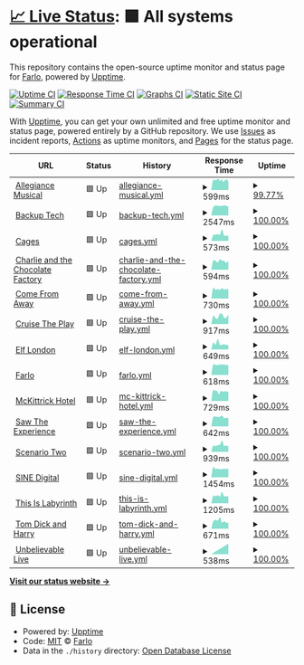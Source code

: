 # [📈 Live Status](https://uptime.farlo.co.uk): <!--live status--> **🟩 All systems operational**

This repository contains the open-source uptime monitor and status page for [Farlo](https://farlo.co.uk), powered by [Upptime](https://github.com/upptime/upptime).

[![Uptime CI](https://github.com/FarloGroup/FarloSitesUptime/workflows/Uptime%20CI/badge.svg)](https://github.com/FarloGroup/FarloSitesUptime/actions?query=workflow%3A%22Uptime+CI%22)
[![Response Time CI](https://github.com/FarloGroup/FarloSitesUptime/workflows/Response%20Time%20CI/badge.svg)](https://github.com/FarloGroup/FarloSitesUptime/actions?query=workflow%3A%22Response+Time+CI%22)
[![Graphs CI](https://github.com/FarloGroup/FarloSitesUptime/workflows/Graphs%20CI/badge.svg)](https://github.com/FarloGroup/FarloSitesUptime/actions?query=workflow%3A%22Graphs+CI%22)
[![Static Site CI](https://github.com/FarloGroup/FarloSitesUptime/workflows/Static%20Site%20CI/badge.svg)](https://github.com/FarloGroup/FarloSitesUptime/actions?query=workflow%3A%22Static+Site+CI%22)
[![Summary CI](https://github.com/FarloGroup/FarloSitesUptime/workflows/Summary%20CI/badge.svg)](https://github.com/FarloGroup/FarloSitesUptime/actions?query=workflow%3A%22Summary+CI%22)

With [Upptime](https://upptime.js.org), you can get your own unlimited and free uptime monitor and status page, powered entirely by a GitHub repository. We use [Issues](https://github.com/FarloGroup/FarloSitesUptime/issues) as incident reports, [Actions](https://github.com/FarloGroup/FarloSitesUptime/actions) as uptime monitors, and [Pages](https://uptime.farlo.co.uk) for the status page.

<!--start: status pages-->
<!-- This summary is generated by Upptime (https://github.com/upptime/upptime) -->
<!-- Do not edit this manually, your changes will be overwritten -->
<!-- prettier-ignore -->
| URL | Status | History | Response Time | Uptime |
| --- | ------ | ------- | ------------- | ------ |
| <img alt="" src="https://allegiancemusical.com/app/uploads/2022/07/allegiance-flower.png" height="13"> [Allegiance Musical](https://allegiancemusical.com/) | 🟩 Up | [allegiance-musical.yml](https://github.com/FarloGroup/FarloSitesUptime/commits/HEAD/history/allegiance-musical.yml) | <details><summary><img alt="Response time graph" src="./graphs/allegiance-musical/response-time-week.png" height="20"> 599ms</summary><br><a href="https://uptime.farlo.co.uk/history/allegiance-musical"><img alt="Response time 964" src="https://img.shields.io/endpoint?url=https%3A%2F%2Fraw.githubusercontent.com%2FFarloGroup%2FFarloSitesUptime%2FHEAD%2Fapi%2Fallegiance-musical%2Fresponse-time.json"></a><br><a href="https://uptime.farlo.co.uk/history/allegiance-musical"><img alt="24-hour response time 580" src="https://img.shields.io/endpoint?url=https%3A%2F%2Fraw.githubusercontent.com%2FFarloGroup%2FFarloSitesUptime%2FHEAD%2Fapi%2Fallegiance-musical%2Fresponse-time-day.json"></a><br><a href="https://uptime.farlo.co.uk/history/allegiance-musical"><img alt="7-day response time 599" src="https://img.shields.io/endpoint?url=https%3A%2F%2Fraw.githubusercontent.com%2FFarloGroup%2FFarloSitesUptime%2FHEAD%2Fapi%2Fallegiance-musical%2Fresponse-time-week.json"></a><br><a href="https://uptime.farlo.co.uk/history/allegiance-musical"><img alt="30-day response time 551" src="https://img.shields.io/endpoint?url=https%3A%2F%2Fraw.githubusercontent.com%2FFarloGroup%2FFarloSitesUptime%2FHEAD%2Fapi%2Fallegiance-musical%2Fresponse-time-month.json"></a><br><a href="https://uptime.farlo.co.uk/history/allegiance-musical"><img alt="1-year response time 964" src="https://img.shields.io/endpoint?url=https%3A%2F%2Fraw.githubusercontent.com%2FFarloGroup%2FFarloSitesUptime%2FHEAD%2Fapi%2Fallegiance-musical%2Fresponse-time-year.json"></a></details> | <details><summary><a href="https://uptime.farlo.co.uk/history/allegiance-musical">99.77%</a></summary><a href="https://uptime.farlo.co.uk/history/allegiance-musical"><img alt="All-time uptime 99.99%" src="https://img.shields.io/endpoint?url=https%3A%2F%2Fraw.githubusercontent.com%2FFarloGroup%2FFarloSitesUptime%2FHEAD%2Fapi%2Fallegiance-musical%2Fuptime.json"></a><br><a href="https://uptime.farlo.co.uk/history/allegiance-musical"><img alt="24-hour uptime 100.00%" src="https://img.shields.io/endpoint?url=https%3A%2F%2Fraw.githubusercontent.com%2FFarloGroup%2FFarloSitesUptime%2FHEAD%2Fapi%2Fallegiance-musical%2Fuptime-day.json"></a><br><a href="https://uptime.farlo.co.uk/history/allegiance-musical"><img alt="7-day uptime 99.77%" src="https://img.shields.io/endpoint?url=https%3A%2F%2Fraw.githubusercontent.com%2FFarloGroup%2FFarloSitesUptime%2FHEAD%2Fapi%2Fallegiance-musical%2Fuptime-week.json"></a><br><a href="https://uptime.farlo.co.uk/history/allegiance-musical"><img alt="30-day uptime 99.95%" src="https://img.shields.io/endpoint?url=https%3A%2F%2Fraw.githubusercontent.com%2FFarloGroup%2FFarloSitesUptime%2FHEAD%2Fapi%2Fallegiance-musical%2Fuptime-month.json"></a><br><a href="https://uptime.farlo.co.uk/history/allegiance-musical"><img alt="1-year uptime 99.99%" src="https://img.shields.io/endpoint?url=https%3A%2F%2Fraw.githubusercontent.com%2FFarloGroup%2FFarloSitesUptime%2FHEAD%2Fapi%2Fallegiance-musical%2Fuptime-year.json"></a></details>
| <img alt="" src="https://www.backuptech.uk/app/uploads/2022/04/site-icon.png" height="13"> [Backup Tech](https://backuptech.uk/) | 🟩 Up | [backup-tech.yml](https://github.com/FarloGroup/FarloSitesUptime/commits/HEAD/history/backup-tech.yml) | <details><summary><img alt="Response time graph" src="./graphs/backup-tech/response-time-week.png" height="20"> 2547ms</summary><br><a href="https://uptime.farlo.co.uk/history/backup-tech"><img alt="Response time 2511" src="https://img.shields.io/endpoint?url=https%3A%2F%2Fraw.githubusercontent.com%2FFarloGroup%2FFarloSitesUptime%2FHEAD%2Fapi%2Fbackup-tech%2Fresponse-time.json"></a><br><a href="https://uptime.farlo.co.uk/history/backup-tech"><img alt="24-hour response time 2547" src="https://img.shields.io/endpoint?url=https%3A%2F%2Fraw.githubusercontent.com%2FFarloGroup%2FFarloSitesUptime%2FHEAD%2Fapi%2Fbackup-tech%2Fresponse-time-day.json"></a><br><a href="https://uptime.farlo.co.uk/history/backup-tech"><img alt="7-day response time 2547" src="https://img.shields.io/endpoint?url=https%3A%2F%2Fraw.githubusercontent.com%2FFarloGroup%2FFarloSitesUptime%2FHEAD%2Fapi%2Fbackup-tech%2Fresponse-time-week.json"></a><br><a href="https://uptime.farlo.co.uk/history/backup-tech"><img alt="30-day response time 2481" src="https://img.shields.io/endpoint?url=https%3A%2F%2Fraw.githubusercontent.com%2FFarloGroup%2FFarloSitesUptime%2FHEAD%2Fapi%2Fbackup-tech%2Fresponse-time-month.json"></a><br><a href="https://uptime.farlo.co.uk/history/backup-tech"><img alt="1-year response time 2511" src="https://img.shields.io/endpoint?url=https%3A%2F%2Fraw.githubusercontent.com%2FFarloGroup%2FFarloSitesUptime%2FHEAD%2Fapi%2Fbackup-tech%2Fresponse-time-year.json"></a></details> | <details><summary><a href="https://uptime.farlo.co.uk/history/backup-tech">100.00%</a></summary><a href="https://uptime.farlo.co.uk/history/backup-tech"><img alt="All-time uptime 100.00%" src="https://img.shields.io/endpoint?url=https%3A%2F%2Fraw.githubusercontent.com%2FFarloGroup%2FFarloSitesUptime%2FHEAD%2Fapi%2Fbackup-tech%2Fuptime.json"></a><br><a href="https://uptime.farlo.co.uk/history/backup-tech"><img alt="24-hour uptime 100.00%" src="https://img.shields.io/endpoint?url=https%3A%2F%2Fraw.githubusercontent.com%2FFarloGroup%2FFarloSitesUptime%2FHEAD%2Fapi%2Fbackup-tech%2Fuptime-day.json"></a><br><a href="https://uptime.farlo.co.uk/history/backup-tech"><img alt="7-day uptime 100.00%" src="https://img.shields.io/endpoint?url=https%3A%2F%2Fraw.githubusercontent.com%2FFarloGroup%2FFarloSitesUptime%2FHEAD%2Fapi%2Fbackup-tech%2Fuptime-week.json"></a><br><a href="https://uptime.farlo.co.uk/history/backup-tech"><img alt="30-day uptime 100.00%" src="https://img.shields.io/endpoint?url=https%3A%2F%2Fraw.githubusercontent.com%2FFarloGroup%2FFarloSitesUptime%2FHEAD%2Fapi%2Fbackup-tech%2Fuptime-month.json"></a><br><a href="https://uptime.farlo.co.uk/history/backup-tech"><img alt="1-year uptime 100.00%" src="https://img.shields.io/endpoint?url=https%3A%2F%2Fraw.githubusercontent.com%2FFarloGroup%2FFarloSitesUptime%2FHEAD%2Fapi%2Fbackup-tech%2Fuptime-year.json"></a></details>
| <img alt="" src="https://cageslondon.com/app/uploads/2022/07/site-icon-512px.png" height="13"> [Cages](https://cageslondon.com/) | 🟩 Up | [cages.yml](https://github.com/FarloGroup/FarloSitesUptime/commits/HEAD/history/cages.yml) | <details><summary><img alt="Response time graph" src="./graphs/cages/response-time-week.png" height="20"> 573ms</summary><br><a href="https://uptime.farlo.co.uk/history/cages"><img alt="Response time 532" src="https://img.shields.io/endpoint?url=https%3A%2F%2Fraw.githubusercontent.com%2FFarloGroup%2FFarloSitesUptime%2FHEAD%2Fapi%2Fcages%2Fresponse-time.json"></a><br><a href="https://uptime.farlo.co.uk/history/cages"><img alt="24-hour response time 516" src="https://img.shields.io/endpoint?url=https%3A%2F%2Fraw.githubusercontent.com%2FFarloGroup%2FFarloSitesUptime%2FHEAD%2Fapi%2Fcages%2Fresponse-time-day.json"></a><br><a href="https://uptime.farlo.co.uk/history/cages"><img alt="7-day response time 573" src="https://img.shields.io/endpoint?url=https%3A%2F%2Fraw.githubusercontent.com%2FFarloGroup%2FFarloSitesUptime%2FHEAD%2Fapi%2Fcages%2Fresponse-time-week.json"></a><br><a href="https://uptime.farlo.co.uk/history/cages"><img alt="30-day response time 539" src="https://img.shields.io/endpoint?url=https%3A%2F%2Fraw.githubusercontent.com%2FFarloGroup%2FFarloSitesUptime%2FHEAD%2Fapi%2Fcages%2Fresponse-time-month.json"></a><br><a href="https://uptime.farlo.co.uk/history/cages"><img alt="1-year response time 532" src="https://img.shields.io/endpoint?url=https%3A%2F%2Fraw.githubusercontent.com%2FFarloGroup%2FFarloSitesUptime%2FHEAD%2Fapi%2Fcages%2Fresponse-time-year.json"></a></details> | <details><summary><a href="https://uptime.farlo.co.uk/history/cages">100.00%</a></summary><a href="https://uptime.farlo.co.uk/history/cages"><img alt="All-time uptime 100.00%" src="https://img.shields.io/endpoint?url=https%3A%2F%2Fraw.githubusercontent.com%2FFarloGroup%2FFarloSitesUptime%2FHEAD%2Fapi%2Fcages%2Fuptime.json"></a><br><a href="https://uptime.farlo.co.uk/history/cages"><img alt="24-hour uptime 100.00%" src="https://img.shields.io/endpoint?url=https%3A%2F%2Fraw.githubusercontent.com%2FFarloGroup%2FFarloSitesUptime%2FHEAD%2Fapi%2Fcages%2Fuptime-day.json"></a><br><a href="https://uptime.farlo.co.uk/history/cages"><img alt="7-day uptime 100.00%" src="https://img.shields.io/endpoint?url=https%3A%2F%2Fraw.githubusercontent.com%2FFarloGroup%2FFarloSitesUptime%2FHEAD%2Fapi%2Fcages%2Fuptime-week.json"></a><br><a href="https://uptime.farlo.co.uk/history/cages"><img alt="30-day uptime 100.00%" src="https://img.shields.io/endpoint?url=https%3A%2F%2Fraw.githubusercontent.com%2FFarloGroup%2FFarloSitesUptime%2FHEAD%2Fapi%2Fcages%2Fuptime-month.json"></a><br><a href="https://uptime.farlo.co.uk/history/cages"><img alt="1-year uptime 100.00%" src="https://img.shields.io/endpoint?url=https%3A%2F%2Fraw.githubusercontent.com%2FFarloGroup%2FFarloSitesUptime%2FHEAD%2Fapi%2Fcages%2Fuptime-year.json"></a></details>
| <img alt="" src="https://charlieandthechocolatefactory.co.uk/app/uploads/2022/04/Logo-256.png" height="13"> [Charlie and the Chocolate Factory](https://charlieandthechocolatefactory.co.uk/) | 🟩 Up | [charlie-and-the-chocolate-factory.yml](https://github.com/FarloGroup/FarloSitesUptime/commits/HEAD/history/charlie-and-the-chocolate-factory.yml) | <details><summary><img alt="Response time graph" src="./graphs/charlie-and-the-chocolate-factory/response-time-week.png" height="20"> 594ms</summary><br><a href="https://uptime.farlo.co.uk/history/charlie-and-the-chocolate-factory"><img alt="Response time 661" src="https://img.shields.io/endpoint?url=https%3A%2F%2Fraw.githubusercontent.com%2FFarloGroup%2FFarloSitesUptime%2FHEAD%2Fapi%2Fcharlie-and-the-chocolate-factory%2Fresponse-time.json"></a><br><a href="https://uptime.farlo.co.uk/history/charlie-and-the-chocolate-factory"><img alt="24-hour response time 582" src="https://img.shields.io/endpoint?url=https%3A%2F%2Fraw.githubusercontent.com%2FFarloGroup%2FFarloSitesUptime%2FHEAD%2Fapi%2Fcharlie-and-the-chocolate-factory%2Fresponse-time-day.json"></a><br><a href="https://uptime.farlo.co.uk/history/charlie-and-the-chocolate-factory"><img alt="7-day response time 594" src="https://img.shields.io/endpoint?url=https%3A%2F%2Fraw.githubusercontent.com%2FFarloGroup%2FFarloSitesUptime%2FHEAD%2Fapi%2Fcharlie-and-the-chocolate-factory%2Fresponse-time-week.json"></a><br><a href="https://uptime.farlo.co.uk/history/charlie-and-the-chocolate-factory"><img alt="30-day response time 580" src="https://img.shields.io/endpoint?url=https%3A%2F%2Fraw.githubusercontent.com%2FFarloGroup%2FFarloSitesUptime%2FHEAD%2Fapi%2Fcharlie-and-the-chocolate-factory%2Fresponse-time-month.json"></a><br><a href="https://uptime.farlo.co.uk/history/charlie-and-the-chocolate-factory"><img alt="1-year response time 661" src="https://img.shields.io/endpoint?url=https%3A%2F%2Fraw.githubusercontent.com%2FFarloGroup%2FFarloSitesUptime%2FHEAD%2Fapi%2Fcharlie-and-the-chocolate-factory%2Fresponse-time-year.json"></a></details> | <details><summary><a href="https://uptime.farlo.co.uk/history/charlie-and-the-chocolate-factory">100.00%</a></summary><a href="https://uptime.farlo.co.uk/history/charlie-and-the-chocolate-factory"><img alt="All-time uptime 100.00%" src="https://img.shields.io/endpoint?url=https%3A%2F%2Fraw.githubusercontent.com%2FFarloGroup%2FFarloSitesUptime%2FHEAD%2Fapi%2Fcharlie-and-the-chocolate-factory%2Fuptime.json"></a><br><a href="https://uptime.farlo.co.uk/history/charlie-and-the-chocolate-factory"><img alt="24-hour uptime 100.00%" src="https://img.shields.io/endpoint?url=https%3A%2F%2Fraw.githubusercontent.com%2FFarloGroup%2FFarloSitesUptime%2FHEAD%2Fapi%2Fcharlie-and-the-chocolate-factory%2Fuptime-day.json"></a><br><a href="https://uptime.farlo.co.uk/history/charlie-and-the-chocolate-factory"><img alt="7-day uptime 100.00%" src="https://img.shields.io/endpoint?url=https%3A%2F%2Fraw.githubusercontent.com%2FFarloGroup%2FFarloSitesUptime%2FHEAD%2Fapi%2Fcharlie-and-the-chocolate-factory%2Fuptime-week.json"></a><br><a href="https://uptime.farlo.co.uk/history/charlie-and-the-chocolate-factory"><img alt="30-day uptime 100.00%" src="https://img.shields.io/endpoint?url=https%3A%2F%2Fraw.githubusercontent.com%2FFarloGroup%2FFarloSitesUptime%2FHEAD%2Fapi%2Fcharlie-and-the-chocolate-factory%2Fuptime-month.json"></a><br><a href="https://uptime.farlo.co.uk/history/charlie-and-the-chocolate-factory"><img alt="1-year uptime 100.00%" src="https://img.shields.io/endpoint?url=https%3A%2F%2Fraw.githubusercontent.com%2FFarloGroup%2FFarloSitesUptime%2FHEAD%2Fapi%2Fcharlie-and-the-chocolate-factory%2Fuptime-year.json"></a></details>
| <img alt="" src="https://comefromawaylondon.co.uk/app/uploads/2022/03/site-icon.png" height="13"> [Come From Away](https://comefromawaylondon.co.uk/) | 🟩 Up | [come-from-away.yml](https://github.com/FarloGroup/FarloSitesUptime/commits/HEAD/history/come-from-away.yml) | <details><summary><img alt="Response time graph" src="./graphs/come-from-away/response-time-week.png" height="20"> 730ms</summary><br><a href="https://uptime.farlo.co.uk/history/come-from-away"><img alt="Response time 835" src="https://img.shields.io/endpoint?url=https%3A%2F%2Fraw.githubusercontent.com%2FFarloGroup%2FFarloSitesUptime%2FHEAD%2Fapi%2Fcome-from-away%2Fresponse-time.json"></a><br><a href="https://uptime.farlo.co.uk/history/come-from-away"><img alt="24-hour response time 730" src="https://img.shields.io/endpoint?url=https%3A%2F%2Fraw.githubusercontent.com%2FFarloGroup%2FFarloSitesUptime%2FHEAD%2Fapi%2Fcome-from-away%2Fresponse-time-day.json"></a><br><a href="https://uptime.farlo.co.uk/history/come-from-away"><img alt="7-day response time 730" src="https://img.shields.io/endpoint?url=https%3A%2F%2Fraw.githubusercontent.com%2FFarloGroup%2FFarloSitesUptime%2FHEAD%2Fapi%2Fcome-from-away%2Fresponse-time-week.json"></a><br><a href="https://uptime.farlo.co.uk/history/come-from-away"><img alt="30-day response time 720" src="https://img.shields.io/endpoint?url=https%3A%2F%2Fraw.githubusercontent.com%2FFarloGroup%2FFarloSitesUptime%2FHEAD%2Fapi%2Fcome-from-away%2Fresponse-time-month.json"></a><br><a href="https://uptime.farlo.co.uk/history/come-from-away"><img alt="1-year response time 835" src="https://img.shields.io/endpoint?url=https%3A%2F%2Fraw.githubusercontent.com%2FFarloGroup%2FFarloSitesUptime%2FHEAD%2Fapi%2Fcome-from-away%2Fresponse-time-year.json"></a></details> | <details><summary><a href="https://uptime.farlo.co.uk/history/come-from-away">100.00%</a></summary><a href="https://uptime.farlo.co.uk/history/come-from-away"><img alt="All-time uptime 100.00%" src="https://img.shields.io/endpoint?url=https%3A%2F%2Fraw.githubusercontent.com%2FFarloGroup%2FFarloSitesUptime%2FHEAD%2Fapi%2Fcome-from-away%2Fuptime.json"></a><br><a href="https://uptime.farlo.co.uk/history/come-from-away"><img alt="24-hour uptime 100.00%" src="https://img.shields.io/endpoint?url=https%3A%2F%2Fraw.githubusercontent.com%2FFarloGroup%2FFarloSitesUptime%2FHEAD%2Fapi%2Fcome-from-away%2Fuptime-day.json"></a><br><a href="https://uptime.farlo.co.uk/history/come-from-away"><img alt="7-day uptime 100.00%" src="https://img.shields.io/endpoint?url=https%3A%2F%2Fraw.githubusercontent.com%2FFarloGroup%2FFarloSitesUptime%2FHEAD%2Fapi%2Fcome-from-away%2Fuptime-week.json"></a><br><a href="https://uptime.farlo.co.uk/history/come-from-away"><img alt="30-day uptime 100.00%" src="https://img.shields.io/endpoint?url=https%3A%2F%2Fraw.githubusercontent.com%2FFarloGroup%2FFarloSitesUptime%2FHEAD%2Fapi%2Fcome-from-away%2Fuptime-month.json"></a><br><a href="https://uptime.farlo.co.uk/history/come-from-away"><img alt="1-year uptime 100.00%" src="https://img.shields.io/endpoint?url=https%3A%2F%2Fraw.githubusercontent.com%2FFarloGroup%2FFarloSitesUptime%2FHEAD%2Fapi%2Fcome-from-away%2Fuptime-year.json"></a></details>
| <img alt="" src="https://cruisetheplay.co.uk/app/uploads/2022/05/favicon.jpg" height="13"> [Cruise The Play](https://cruisetheplay.co.uk/) | 🟩 Up | [cruise-the-play.yml](https://github.com/FarloGroup/FarloSitesUptime/commits/HEAD/history/cruise-the-play.yml) | <details><summary><img alt="Response time graph" src="./graphs/cruise-the-play/response-time-week.png" height="20"> 917ms</summary><br><a href="https://uptime.farlo.co.uk/history/cruise-the-play"><img alt="Response time 874" src="https://img.shields.io/endpoint?url=https%3A%2F%2Fraw.githubusercontent.com%2FFarloGroup%2FFarloSitesUptime%2FHEAD%2Fapi%2Fcruise-the-play%2Fresponse-time.json"></a><br><a href="https://uptime.farlo.co.uk/history/cruise-the-play"><img alt="24-hour response time 980" src="https://img.shields.io/endpoint?url=https%3A%2F%2Fraw.githubusercontent.com%2FFarloGroup%2FFarloSitesUptime%2FHEAD%2Fapi%2Fcruise-the-play%2Fresponse-time-day.json"></a><br><a href="https://uptime.farlo.co.uk/history/cruise-the-play"><img alt="7-day response time 917" src="https://img.shields.io/endpoint?url=https%3A%2F%2Fraw.githubusercontent.com%2FFarloGroup%2FFarloSitesUptime%2FHEAD%2Fapi%2Fcruise-the-play%2Fresponse-time-week.json"></a><br><a href="https://uptime.farlo.co.uk/history/cruise-the-play"><img alt="30-day response time 881" src="https://img.shields.io/endpoint?url=https%3A%2F%2Fraw.githubusercontent.com%2FFarloGroup%2FFarloSitesUptime%2FHEAD%2Fapi%2Fcruise-the-play%2Fresponse-time-month.json"></a><br><a href="https://uptime.farlo.co.uk/history/cruise-the-play"><img alt="1-year response time 874" src="https://img.shields.io/endpoint?url=https%3A%2F%2Fraw.githubusercontent.com%2FFarloGroup%2FFarloSitesUptime%2FHEAD%2Fapi%2Fcruise-the-play%2Fresponse-time-year.json"></a></details> | <details><summary><a href="https://uptime.farlo.co.uk/history/cruise-the-play">100.00%</a></summary><a href="https://uptime.farlo.co.uk/history/cruise-the-play"><img alt="All-time uptime 100.00%" src="https://img.shields.io/endpoint?url=https%3A%2F%2Fraw.githubusercontent.com%2FFarloGroup%2FFarloSitesUptime%2FHEAD%2Fapi%2Fcruise-the-play%2Fuptime.json"></a><br><a href="https://uptime.farlo.co.uk/history/cruise-the-play"><img alt="24-hour uptime 100.00%" src="https://img.shields.io/endpoint?url=https%3A%2F%2Fraw.githubusercontent.com%2FFarloGroup%2FFarloSitesUptime%2FHEAD%2Fapi%2Fcruise-the-play%2Fuptime-day.json"></a><br><a href="https://uptime.farlo.co.uk/history/cruise-the-play"><img alt="7-day uptime 100.00%" src="https://img.shields.io/endpoint?url=https%3A%2F%2Fraw.githubusercontent.com%2FFarloGroup%2FFarloSitesUptime%2FHEAD%2Fapi%2Fcruise-the-play%2Fuptime-week.json"></a><br><a href="https://uptime.farlo.co.uk/history/cruise-the-play"><img alt="30-day uptime 100.00%" src="https://img.shields.io/endpoint?url=https%3A%2F%2Fraw.githubusercontent.com%2FFarloGroup%2FFarloSitesUptime%2FHEAD%2Fapi%2Fcruise-the-play%2Fuptime-month.json"></a><br><a href="https://uptime.farlo.co.uk/history/cruise-the-play"><img alt="1-year uptime 100.00%" src="https://img.shields.io/endpoint?url=https%3A%2F%2Fraw.githubusercontent.com%2FFarloGroup%2FFarloSitesUptime%2FHEAD%2Fapi%2Fcruise-the-play%2Fuptime-year.json"></a></details>
| <img alt="" src="https://elflondon.com/app/uploads/2022/04/favicon.png" height="13"> [Elf London](https://elflondon.com/) | 🟩 Up | [elf-london.yml](https://github.com/FarloGroup/FarloSitesUptime/commits/HEAD/history/elf-london.yml) | <details><summary><img alt="Response time graph" src="./graphs/elf-london/response-time-week.png" height="20"> 649ms</summary><br><a href="https://uptime.farlo.co.uk/history/elf-london"><img alt="Response time 692" src="https://img.shields.io/endpoint?url=https%3A%2F%2Fraw.githubusercontent.com%2FFarloGroup%2FFarloSitesUptime%2FHEAD%2Fapi%2Felf-london%2Fresponse-time.json"></a><br><a href="https://uptime.farlo.co.uk/history/elf-london"><img alt="24-hour response time 545" src="https://img.shields.io/endpoint?url=https%3A%2F%2Fraw.githubusercontent.com%2FFarloGroup%2FFarloSitesUptime%2FHEAD%2Fapi%2Felf-london%2Fresponse-time-day.json"></a><br><a href="https://uptime.farlo.co.uk/history/elf-london"><img alt="7-day response time 649" src="https://img.shields.io/endpoint?url=https%3A%2F%2Fraw.githubusercontent.com%2FFarloGroup%2FFarloSitesUptime%2FHEAD%2Fapi%2Felf-london%2Fresponse-time-week.json"></a><br><a href="https://uptime.farlo.co.uk/history/elf-london"><img alt="30-day response time 577" src="https://img.shields.io/endpoint?url=https%3A%2F%2Fraw.githubusercontent.com%2FFarloGroup%2FFarloSitesUptime%2FHEAD%2Fapi%2Felf-london%2Fresponse-time-month.json"></a><br><a href="https://uptime.farlo.co.uk/history/elf-london"><img alt="1-year response time 692" src="https://img.shields.io/endpoint?url=https%3A%2F%2Fraw.githubusercontent.com%2FFarloGroup%2FFarloSitesUptime%2FHEAD%2Fapi%2Felf-london%2Fresponse-time-year.json"></a></details> | <details><summary><a href="https://uptime.farlo.co.uk/history/elf-london">100.00%</a></summary><a href="https://uptime.farlo.co.uk/history/elf-london"><img alt="All-time uptime 100.00%" src="https://img.shields.io/endpoint?url=https%3A%2F%2Fraw.githubusercontent.com%2FFarloGroup%2FFarloSitesUptime%2FHEAD%2Fapi%2Felf-london%2Fuptime.json"></a><br><a href="https://uptime.farlo.co.uk/history/elf-london"><img alt="24-hour uptime 100.00%" src="https://img.shields.io/endpoint?url=https%3A%2F%2Fraw.githubusercontent.com%2FFarloGroup%2FFarloSitesUptime%2FHEAD%2Fapi%2Felf-london%2Fuptime-day.json"></a><br><a href="https://uptime.farlo.co.uk/history/elf-london"><img alt="7-day uptime 100.00%" src="https://img.shields.io/endpoint?url=https%3A%2F%2Fraw.githubusercontent.com%2FFarloGroup%2FFarloSitesUptime%2FHEAD%2Fapi%2Felf-london%2Fuptime-week.json"></a><br><a href="https://uptime.farlo.co.uk/history/elf-london"><img alt="30-day uptime 100.00%" src="https://img.shields.io/endpoint?url=https%3A%2F%2Fraw.githubusercontent.com%2FFarloGroup%2FFarloSitesUptime%2FHEAD%2Fapi%2Felf-london%2Fuptime-month.json"></a><br><a href="https://uptime.farlo.co.uk/history/elf-london"><img alt="1-year uptime 100.00%" src="https://img.shields.io/endpoint?url=https%3A%2F%2Fraw.githubusercontent.com%2FFarloGroup%2FFarloSitesUptime%2FHEAD%2Fapi%2Felf-london%2Fuptime-year.json"></a></details>
| <img alt="" src="https://farlo.co.uk/wp-content/uploads/2022/03/Farlo-Icon-Mar22.png" height="13"> [Farlo](https://farlo.co.uk) | 🟩 Up | [farlo.yml](https://github.com/FarloGroup/FarloSitesUptime/commits/HEAD/history/farlo.yml) | <details><summary><img alt="Response time graph" src="./graphs/farlo/response-time-week.png" height="20"> 618ms</summary><br><a href="https://uptime.farlo.co.uk/history/farlo"><img alt="Response time 598" src="https://img.shields.io/endpoint?url=https%3A%2F%2Fraw.githubusercontent.com%2FFarloGroup%2FFarloSitesUptime%2FHEAD%2Fapi%2Ffarlo%2Fresponse-time.json"></a><br><a href="https://uptime.farlo.co.uk/history/farlo"><img alt="24-hour response time 610" src="https://img.shields.io/endpoint?url=https%3A%2F%2Fraw.githubusercontent.com%2FFarloGroup%2FFarloSitesUptime%2FHEAD%2Fapi%2Ffarlo%2Fresponse-time-day.json"></a><br><a href="https://uptime.farlo.co.uk/history/farlo"><img alt="7-day response time 618" src="https://img.shields.io/endpoint?url=https%3A%2F%2Fraw.githubusercontent.com%2FFarloGroup%2FFarloSitesUptime%2FHEAD%2Fapi%2Ffarlo%2Fresponse-time-week.json"></a><br><a href="https://uptime.farlo.co.uk/history/farlo"><img alt="30-day response time 600" src="https://img.shields.io/endpoint?url=https%3A%2F%2Fraw.githubusercontent.com%2FFarloGroup%2FFarloSitesUptime%2FHEAD%2Fapi%2Ffarlo%2Fresponse-time-month.json"></a><br><a href="https://uptime.farlo.co.uk/history/farlo"><img alt="1-year response time 598" src="https://img.shields.io/endpoint?url=https%3A%2F%2Fraw.githubusercontent.com%2FFarloGroup%2FFarloSitesUptime%2FHEAD%2Fapi%2Ffarlo%2Fresponse-time-year.json"></a></details> | <details><summary><a href="https://uptime.farlo.co.uk/history/farlo">100.00%</a></summary><a href="https://uptime.farlo.co.uk/history/farlo"><img alt="All-time uptime 100.00%" src="https://img.shields.io/endpoint?url=https%3A%2F%2Fraw.githubusercontent.com%2FFarloGroup%2FFarloSitesUptime%2FHEAD%2Fapi%2Ffarlo%2Fuptime.json"></a><br><a href="https://uptime.farlo.co.uk/history/farlo"><img alt="24-hour uptime 100.00%" src="https://img.shields.io/endpoint?url=https%3A%2F%2Fraw.githubusercontent.com%2FFarloGroup%2FFarloSitesUptime%2FHEAD%2Fapi%2Ffarlo%2Fuptime-day.json"></a><br><a href="https://uptime.farlo.co.uk/history/farlo"><img alt="7-day uptime 100.00%" src="https://img.shields.io/endpoint?url=https%3A%2F%2Fraw.githubusercontent.com%2FFarloGroup%2FFarloSitesUptime%2FHEAD%2Fapi%2Ffarlo%2Fuptime-week.json"></a><br><a href="https://uptime.farlo.co.uk/history/farlo"><img alt="30-day uptime 100.00%" src="https://img.shields.io/endpoint?url=https%3A%2F%2Fraw.githubusercontent.com%2FFarloGroup%2FFarloSitesUptime%2FHEAD%2Fapi%2Ffarlo%2Fuptime-month.json"></a><br><a href="https://uptime.farlo.co.uk/history/farlo"><img alt="1-year uptime 100.00%" src="https://img.shields.io/endpoint?url=https%3A%2F%2Fraw.githubusercontent.com%2FFarloGroup%2FFarloSitesUptime%2FHEAD%2Fapi%2Ffarlo%2Fuptime-year.json"></a></details>
| <img alt="" src="https://mckittrickhotel.com/wp-content/themes/mckittrick/dist/images/icons/apple-icon-152x152.png" height="13"> [McKittrick Hotel](https://mckittrickhotel.com) | 🟩 Up | [mc-kittrick-hotel.yml](https://github.com/FarloGroup/FarloSitesUptime/commits/HEAD/history/mc-kittrick-hotel.yml) | <details><summary><img alt="Response time graph" src="./graphs/mc-kittrick-hotel/response-time-week.png" height="20"> 729ms</summary><br><a href="https://uptime.farlo.co.uk/history/mc-kittrick-hotel"><img alt="Response time 1966" src="https://img.shields.io/endpoint?url=https%3A%2F%2Fraw.githubusercontent.com%2FFarloGroup%2FFarloSitesUptime%2FHEAD%2Fapi%2Fmc-kittrick-hotel%2Fresponse-time.json"></a><br><a href="https://uptime.farlo.co.uk/history/mc-kittrick-hotel"><img alt="24-hour response time 731" src="https://img.shields.io/endpoint?url=https%3A%2F%2Fraw.githubusercontent.com%2FFarloGroup%2FFarloSitesUptime%2FHEAD%2Fapi%2Fmc-kittrick-hotel%2Fresponse-time-day.json"></a><br><a href="https://uptime.farlo.co.uk/history/mc-kittrick-hotel"><img alt="7-day response time 729" src="https://img.shields.io/endpoint?url=https%3A%2F%2Fraw.githubusercontent.com%2FFarloGroup%2FFarloSitesUptime%2FHEAD%2Fapi%2Fmc-kittrick-hotel%2Fresponse-time-week.json"></a><br><a href="https://uptime.farlo.co.uk/history/mc-kittrick-hotel"><img alt="30-day response time 661" src="https://img.shields.io/endpoint?url=https%3A%2F%2Fraw.githubusercontent.com%2FFarloGroup%2FFarloSitesUptime%2FHEAD%2Fapi%2Fmc-kittrick-hotel%2Fresponse-time-month.json"></a><br><a href="https://uptime.farlo.co.uk/history/mc-kittrick-hotel"><img alt="1-year response time 1966" src="https://img.shields.io/endpoint?url=https%3A%2F%2Fraw.githubusercontent.com%2FFarloGroup%2FFarloSitesUptime%2FHEAD%2Fapi%2Fmc-kittrick-hotel%2Fresponse-time-year.json"></a></details> | <details><summary><a href="https://uptime.farlo.co.uk/history/mc-kittrick-hotel">100.00%</a></summary><a href="https://uptime.farlo.co.uk/history/mc-kittrick-hotel"><img alt="All-time uptime 99.97%" src="https://img.shields.io/endpoint?url=https%3A%2F%2Fraw.githubusercontent.com%2FFarloGroup%2FFarloSitesUptime%2FHEAD%2Fapi%2Fmc-kittrick-hotel%2Fuptime.json"></a><br><a href="https://uptime.farlo.co.uk/history/mc-kittrick-hotel"><img alt="24-hour uptime 100.00%" src="https://img.shields.io/endpoint?url=https%3A%2F%2Fraw.githubusercontent.com%2FFarloGroup%2FFarloSitesUptime%2FHEAD%2Fapi%2Fmc-kittrick-hotel%2Fuptime-day.json"></a><br><a href="https://uptime.farlo.co.uk/history/mc-kittrick-hotel"><img alt="7-day uptime 100.00%" src="https://img.shields.io/endpoint?url=https%3A%2F%2Fraw.githubusercontent.com%2FFarloGroup%2FFarloSitesUptime%2FHEAD%2Fapi%2Fmc-kittrick-hotel%2Fuptime-week.json"></a><br><a href="https://uptime.farlo.co.uk/history/mc-kittrick-hotel"><img alt="30-day uptime 99.95%" src="https://img.shields.io/endpoint?url=https%3A%2F%2Fraw.githubusercontent.com%2FFarloGroup%2FFarloSitesUptime%2FHEAD%2Fapi%2Fmc-kittrick-hotel%2Fuptime-month.json"></a><br><a href="https://uptime.farlo.co.uk/history/mc-kittrick-hotel"><img alt="1-year uptime 99.97%" src="https://img.shields.io/endpoint?url=https%3A%2F%2Fraw.githubusercontent.com%2FFarloGroup%2FFarloSitesUptime%2FHEAD%2Fapi%2Fmc-kittrick-hotel%2Fuptime-year.json"></a></details>
| <img alt="" src="https://sawtheexperience.com/app/uploads/2022/01/cropped-favicon.png" height="13"> [Saw The Experience](https://sawtheexperience.com/) | 🟩 Up | [saw-the-experience.yml](https://github.com/FarloGroup/FarloSitesUptime/commits/HEAD/history/saw-the-experience.yml) | <details><summary><img alt="Response time graph" src="./graphs/saw-the-experience/response-time-week.png" height="20"> 642ms</summary><br><a href="https://uptime.farlo.co.uk/history/saw-the-experience"><img alt="Response time 617" src="https://img.shields.io/endpoint?url=https%3A%2F%2Fraw.githubusercontent.com%2FFarloGroup%2FFarloSitesUptime%2FHEAD%2Fapi%2Fsaw-the-experience%2Fresponse-time.json"></a><br><a href="https://uptime.farlo.co.uk/history/saw-the-experience"><img alt="24-hour response time 600" src="https://img.shields.io/endpoint?url=https%3A%2F%2Fraw.githubusercontent.com%2FFarloGroup%2FFarloSitesUptime%2FHEAD%2Fapi%2Fsaw-the-experience%2Fresponse-time-day.json"></a><br><a href="https://uptime.farlo.co.uk/history/saw-the-experience"><img alt="7-day response time 642" src="https://img.shields.io/endpoint?url=https%3A%2F%2Fraw.githubusercontent.com%2FFarloGroup%2FFarloSitesUptime%2FHEAD%2Fapi%2Fsaw-the-experience%2Fresponse-time-week.json"></a><br><a href="https://uptime.farlo.co.uk/history/saw-the-experience"><img alt="30-day response time 595" src="https://img.shields.io/endpoint?url=https%3A%2F%2Fraw.githubusercontent.com%2FFarloGroup%2FFarloSitesUptime%2FHEAD%2Fapi%2Fsaw-the-experience%2Fresponse-time-month.json"></a><br><a href="https://uptime.farlo.co.uk/history/saw-the-experience"><img alt="1-year response time 617" src="https://img.shields.io/endpoint?url=https%3A%2F%2Fraw.githubusercontent.com%2FFarloGroup%2FFarloSitesUptime%2FHEAD%2Fapi%2Fsaw-the-experience%2Fresponse-time-year.json"></a></details> | <details><summary><a href="https://uptime.farlo.co.uk/history/saw-the-experience">100.00%</a></summary><a href="https://uptime.farlo.co.uk/history/saw-the-experience"><img alt="All-time uptime 99.99%" src="https://img.shields.io/endpoint?url=https%3A%2F%2Fraw.githubusercontent.com%2FFarloGroup%2FFarloSitesUptime%2FHEAD%2Fapi%2Fsaw-the-experience%2Fuptime.json"></a><br><a href="https://uptime.farlo.co.uk/history/saw-the-experience"><img alt="24-hour uptime 100.00%" src="https://img.shields.io/endpoint?url=https%3A%2F%2Fraw.githubusercontent.com%2FFarloGroup%2FFarloSitesUptime%2FHEAD%2Fapi%2Fsaw-the-experience%2Fuptime-day.json"></a><br><a href="https://uptime.farlo.co.uk/history/saw-the-experience"><img alt="7-day uptime 100.00%" src="https://img.shields.io/endpoint?url=https%3A%2F%2Fraw.githubusercontent.com%2FFarloGroup%2FFarloSitesUptime%2FHEAD%2Fapi%2Fsaw-the-experience%2Fuptime-week.json"></a><br><a href="https://uptime.farlo.co.uk/history/saw-the-experience"><img alt="30-day uptime 100.00%" src="https://img.shields.io/endpoint?url=https%3A%2F%2Fraw.githubusercontent.com%2FFarloGroup%2FFarloSitesUptime%2FHEAD%2Fapi%2Fsaw-the-experience%2Fuptime-month.json"></a><br><a href="https://uptime.farlo.co.uk/history/saw-the-experience"><img alt="1-year uptime 99.99%" src="https://img.shields.io/endpoint?url=https%3A%2F%2Fraw.githubusercontent.com%2FFarloGroup%2FFarloSitesUptime%2FHEAD%2Fapi%2Fsaw-the-experience%2Fuptime-year.json"></a></details>
| <img alt="" src="https://www.scenario-two.com/wp-content/uploads/2020/08/cropped-icon-180x180.png" height="13"> [Scenario Two](https://www.scenario-two.com/) | 🟩 Up | [scenario-two.yml](https://github.com/FarloGroup/FarloSitesUptime/commits/HEAD/history/scenario-two.yml) | <details><summary><img alt="Response time graph" src="./graphs/scenario-two/response-time-week.png" height="20"> 939ms</summary><br><a href="https://uptime.farlo.co.uk/history/scenario-two"><img alt="Response time 985" src="https://img.shields.io/endpoint?url=https%3A%2F%2Fraw.githubusercontent.com%2FFarloGroup%2FFarloSitesUptime%2FHEAD%2Fapi%2Fscenario-two%2Fresponse-time.json"></a><br><a href="https://uptime.farlo.co.uk/history/scenario-two"><img alt="24-hour response time 806" src="https://img.shields.io/endpoint?url=https%3A%2F%2Fraw.githubusercontent.com%2FFarloGroup%2FFarloSitesUptime%2FHEAD%2Fapi%2Fscenario-two%2Fresponse-time-day.json"></a><br><a href="https://uptime.farlo.co.uk/history/scenario-two"><img alt="7-day response time 939" src="https://img.shields.io/endpoint?url=https%3A%2F%2Fraw.githubusercontent.com%2FFarloGroup%2FFarloSitesUptime%2FHEAD%2Fapi%2Fscenario-two%2Fresponse-time-week.json"></a><br><a href="https://uptime.farlo.co.uk/history/scenario-two"><img alt="30-day response time 959" src="https://img.shields.io/endpoint?url=https%3A%2F%2Fraw.githubusercontent.com%2FFarloGroup%2FFarloSitesUptime%2FHEAD%2Fapi%2Fscenario-two%2Fresponse-time-month.json"></a><br><a href="https://uptime.farlo.co.uk/history/scenario-two"><img alt="1-year response time 985" src="https://img.shields.io/endpoint?url=https%3A%2F%2Fraw.githubusercontent.com%2FFarloGroup%2FFarloSitesUptime%2FHEAD%2Fapi%2Fscenario-two%2Fresponse-time-year.json"></a></details> | <details><summary><a href="https://uptime.farlo.co.uk/history/scenario-two">100.00%</a></summary><a href="https://uptime.farlo.co.uk/history/scenario-two"><img alt="All-time uptime 100.00%" src="https://img.shields.io/endpoint?url=https%3A%2F%2Fraw.githubusercontent.com%2FFarloGroup%2FFarloSitesUptime%2FHEAD%2Fapi%2Fscenario-two%2Fuptime.json"></a><br><a href="https://uptime.farlo.co.uk/history/scenario-two"><img alt="24-hour uptime 100.00%" src="https://img.shields.io/endpoint?url=https%3A%2F%2Fraw.githubusercontent.com%2FFarloGroup%2FFarloSitesUptime%2FHEAD%2Fapi%2Fscenario-two%2Fuptime-day.json"></a><br><a href="https://uptime.farlo.co.uk/history/scenario-two"><img alt="7-day uptime 100.00%" src="https://img.shields.io/endpoint?url=https%3A%2F%2Fraw.githubusercontent.com%2FFarloGroup%2FFarloSitesUptime%2FHEAD%2Fapi%2Fscenario-two%2Fuptime-week.json"></a><br><a href="https://uptime.farlo.co.uk/history/scenario-two"><img alt="30-day uptime 100.00%" src="https://img.shields.io/endpoint?url=https%3A%2F%2Fraw.githubusercontent.com%2FFarloGroup%2FFarloSitesUptime%2FHEAD%2Fapi%2Fscenario-two%2Fuptime-month.json"></a><br><a href="https://uptime.farlo.co.uk/history/scenario-two"><img alt="1-year uptime 100.00%" src="https://img.shields.io/endpoint?url=https%3A%2F%2Fraw.githubusercontent.com%2FFarloGroup%2FFarloSitesUptime%2FHEAD%2Fapi%2Fscenario-two%2Fuptime-year.json"></a></details>
| <img alt="" src="https://sinedigital.co.uk/wp-content/uploads/2021/02/cropped-sine-site-logo-180x180.png" height="13"> [SINE Digital](https://sinedigital.co.uk/) | 🟩 Up | [sine-digital.yml](https://github.com/FarloGroup/FarloSitesUptime/commits/HEAD/history/sine-digital.yml) | <details><summary><img alt="Response time graph" src="./graphs/sine-digital/response-time-week.png" height="20"> 1454ms</summary><br><a href="https://uptime.farlo.co.uk/history/sine-digital"><img alt="Response time 1433" src="https://img.shields.io/endpoint?url=https%3A%2F%2Fraw.githubusercontent.com%2FFarloGroup%2FFarloSitesUptime%2FHEAD%2Fapi%2Fsine-digital%2Fresponse-time.json"></a><br><a href="https://uptime.farlo.co.uk/history/sine-digital"><img alt="24-hour response time 1458" src="https://img.shields.io/endpoint?url=https%3A%2F%2Fraw.githubusercontent.com%2FFarloGroup%2FFarloSitesUptime%2FHEAD%2Fapi%2Fsine-digital%2Fresponse-time-day.json"></a><br><a href="https://uptime.farlo.co.uk/history/sine-digital"><img alt="7-day response time 1454" src="https://img.shields.io/endpoint?url=https%3A%2F%2Fraw.githubusercontent.com%2FFarloGroup%2FFarloSitesUptime%2FHEAD%2Fapi%2Fsine-digital%2Fresponse-time-week.json"></a><br><a href="https://uptime.farlo.co.uk/history/sine-digital"><img alt="30-day response time 1474" src="https://img.shields.io/endpoint?url=https%3A%2F%2Fraw.githubusercontent.com%2FFarloGroup%2FFarloSitesUptime%2FHEAD%2Fapi%2Fsine-digital%2Fresponse-time-month.json"></a><br><a href="https://uptime.farlo.co.uk/history/sine-digital"><img alt="1-year response time 1433" src="https://img.shields.io/endpoint?url=https%3A%2F%2Fraw.githubusercontent.com%2FFarloGroup%2FFarloSitesUptime%2FHEAD%2Fapi%2Fsine-digital%2Fresponse-time-year.json"></a></details> | <details><summary><a href="https://uptime.farlo.co.uk/history/sine-digital">100.00%</a></summary><a href="https://uptime.farlo.co.uk/history/sine-digital"><img alt="All-time uptime 100.00%" src="https://img.shields.io/endpoint?url=https%3A%2F%2Fraw.githubusercontent.com%2FFarloGroup%2FFarloSitesUptime%2FHEAD%2Fapi%2Fsine-digital%2Fuptime.json"></a><br><a href="https://uptime.farlo.co.uk/history/sine-digital"><img alt="24-hour uptime 100.00%" src="https://img.shields.io/endpoint?url=https%3A%2F%2Fraw.githubusercontent.com%2FFarloGroup%2FFarloSitesUptime%2FHEAD%2Fapi%2Fsine-digital%2Fuptime-day.json"></a><br><a href="https://uptime.farlo.co.uk/history/sine-digital"><img alt="7-day uptime 100.00%" src="https://img.shields.io/endpoint?url=https%3A%2F%2Fraw.githubusercontent.com%2FFarloGroup%2FFarloSitesUptime%2FHEAD%2Fapi%2Fsine-digital%2Fuptime-week.json"></a><br><a href="https://uptime.farlo.co.uk/history/sine-digital"><img alt="30-day uptime 100.00%" src="https://img.shields.io/endpoint?url=https%3A%2F%2Fraw.githubusercontent.com%2FFarloGroup%2FFarloSitesUptime%2FHEAD%2Fapi%2Fsine-digital%2Fuptime-month.json"></a><br><a href="https://uptime.farlo.co.uk/history/sine-digital"><img alt="1-year uptime 100.00%" src="https://img.shields.io/endpoint?url=https%3A%2F%2Fraw.githubusercontent.com%2FFarloGroup%2FFarloSitesUptime%2FHEAD%2Fapi%2Fsine-digital%2Fuptime-year.json"></a></details>
| <img alt="" src="https://thisislabyrinth.com/app/uploads/2022/06/favicon-256.jpg" height="13"> [This Is Labyrinth](http://thisislabyrinth.com/) | 🟩 Up | [this-is-labyrinth.yml](https://github.com/FarloGroup/FarloSitesUptime/commits/HEAD/history/this-is-labyrinth.yml) | <details><summary><img alt="Response time graph" src="./graphs/this-is-labyrinth/response-time-week.png" height="20"> 1205ms</summary><br><a href="https://uptime.farlo.co.uk/history/this-is-labyrinth"><img alt="Response time 1194" src="https://img.shields.io/endpoint?url=https%3A%2F%2Fraw.githubusercontent.com%2FFarloGroup%2FFarloSitesUptime%2FHEAD%2Fapi%2Fthis-is-labyrinth%2Fresponse-time.json"></a><br><a href="https://uptime.farlo.co.uk/history/this-is-labyrinth"><img alt="24-hour response time 1144" src="https://img.shields.io/endpoint?url=https%3A%2F%2Fraw.githubusercontent.com%2FFarloGroup%2FFarloSitesUptime%2FHEAD%2Fapi%2Fthis-is-labyrinth%2Fresponse-time-day.json"></a><br><a href="https://uptime.farlo.co.uk/history/this-is-labyrinth"><img alt="7-day response time 1205" src="https://img.shields.io/endpoint?url=https%3A%2F%2Fraw.githubusercontent.com%2FFarloGroup%2FFarloSitesUptime%2FHEAD%2Fapi%2Fthis-is-labyrinth%2Fresponse-time-week.json"></a><br><a href="https://uptime.farlo.co.uk/history/this-is-labyrinth"><img alt="30-day response time 1176" src="https://img.shields.io/endpoint?url=https%3A%2F%2Fraw.githubusercontent.com%2FFarloGroup%2FFarloSitesUptime%2FHEAD%2Fapi%2Fthis-is-labyrinth%2Fresponse-time-month.json"></a><br><a href="https://uptime.farlo.co.uk/history/this-is-labyrinth"><img alt="1-year response time 1194" src="https://img.shields.io/endpoint?url=https%3A%2F%2Fraw.githubusercontent.com%2FFarloGroup%2FFarloSitesUptime%2FHEAD%2Fapi%2Fthis-is-labyrinth%2Fresponse-time-year.json"></a></details> | <details><summary><a href="https://uptime.farlo.co.uk/history/this-is-labyrinth">100.00%</a></summary><a href="https://uptime.farlo.co.uk/history/this-is-labyrinth"><img alt="All-time uptime 100.00%" src="https://img.shields.io/endpoint?url=https%3A%2F%2Fraw.githubusercontent.com%2FFarloGroup%2FFarloSitesUptime%2FHEAD%2Fapi%2Fthis-is-labyrinth%2Fuptime.json"></a><br><a href="https://uptime.farlo.co.uk/history/this-is-labyrinth"><img alt="24-hour uptime 100.00%" src="https://img.shields.io/endpoint?url=https%3A%2F%2Fraw.githubusercontent.com%2FFarloGroup%2FFarloSitesUptime%2FHEAD%2Fapi%2Fthis-is-labyrinth%2Fuptime-day.json"></a><br><a href="https://uptime.farlo.co.uk/history/this-is-labyrinth"><img alt="7-day uptime 100.00%" src="https://img.shields.io/endpoint?url=https%3A%2F%2Fraw.githubusercontent.com%2FFarloGroup%2FFarloSitesUptime%2FHEAD%2Fapi%2Fthis-is-labyrinth%2Fuptime-week.json"></a><br><a href="https://uptime.farlo.co.uk/history/this-is-labyrinth"><img alt="30-day uptime 100.00%" src="https://img.shields.io/endpoint?url=https%3A%2F%2Fraw.githubusercontent.com%2FFarloGroup%2FFarloSitesUptime%2FHEAD%2Fapi%2Fthis-is-labyrinth%2Fuptime-month.json"></a><br><a href="https://uptime.farlo.co.uk/history/this-is-labyrinth"><img alt="1-year uptime 100.00%" src="https://img.shields.io/endpoint?url=https%3A%2F%2Fraw.githubusercontent.com%2FFarloGroup%2FFarloSitesUptime%2FHEAD%2Fapi%2Fthis-is-labyrinth%2Fuptime-year.json"></a></details>
| <img alt="" src="https://tomdickandharryonstage.com/wp-content/uploads/2022/04/favicon-16x16-1.png" height="13"> [Tom Dick and Harry](https://tomdickandharryonstage.com/) | 🟩 Up | [tom-dick-and-harry.yml](https://github.com/FarloGroup/FarloSitesUptime/commits/HEAD/history/tom-dick-and-harry.yml) | <details><summary><img alt="Response time graph" src="./graphs/tom-dick-and-harry/response-time-week.png" height="20"> 671ms</summary><br><a href="https://uptime.farlo.co.uk/history/tom-dick-and-harry"><img alt="Response time 712" src="https://img.shields.io/endpoint?url=https%3A%2F%2Fraw.githubusercontent.com%2FFarloGroup%2FFarloSitesUptime%2FHEAD%2Fapi%2Ftom-dick-and-harry%2Fresponse-time.json"></a><br><a href="https://uptime.farlo.co.uk/history/tom-dick-and-harry"><img alt="24-hour response time 598" src="https://img.shields.io/endpoint?url=https%3A%2F%2Fraw.githubusercontent.com%2FFarloGroup%2FFarloSitesUptime%2FHEAD%2Fapi%2Ftom-dick-and-harry%2Fresponse-time-day.json"></a><br><a href="https://uptime.farlo.co.uk/history/tom-dick-and-harry"><img alt="7-day response time 671" src="https://img.shields.io/endpoint?url=https%3A%2F%2Fraw.githubusercontent.com%2FFarloGroup%2FFarloSitesUptime%2FHEAD%2Fapi%2Ftom-dick-and-harry%2Fresponse-time-week.json"></a><br><a href="https://uptime.farlo.co.uk/history/tom-dick-and-harry"><img alt="30-day response time 653" src="https://img.shields.io/endpoint?url=https%3A%2F%2Fraw.githubusercontent.com%2FFarloGroup%2FFarloSitesUptime%2FHEAD%2Fapi%2Ftom-dick-and-harry%2Fresponse-time-month.json"></a><br><a href="https://uptime.farlo.co.uk/history/tom-dick-and-harry"><img alt="1-year response time 712" src="https://img.shields.io/endpoint?url=https%3A%2F%2Fraw.githubusercontent.com%2FFarloGroup%2FFarloSitesUptime%2FHEAD%2Fapi%2Ftom-dick-and-harry%2Fresponse-time-year.json"></a></details> | <details><summary><a href="https://uptime.farlo.co.uk/history/tom-dick-and-harry">100.00%</a></summary><a href="https://uptime.farlo.co.uk/history/tom-dick-and-harry"><img alt="All-time uptime 100.00%" src="https://img.shields.io/endpoint?url=https%3A%2F%2Fraw.githubusercontent.com%2FFarloGroup%2FFarloSitesUptime%2FHEAD%2Fapi%2Ftom-dick-and-harry%2Fuptime.json"></a><br><a href="https://uptime.farlo.co.uk/history/tom-dick-and-harry"><img alt="24-hour uptime 100.00%" src="https://img.shields.io/endpoint?url=https%3A%2F%2Fraw.githubusercontent.com%2FFarloGroup%2FFarloSitesUptime%2FHEAD%2Fapi%2Ftom-dick-and-harry%2Fuptime-day.json"></a><br><a href="https://uptime.farlo.co.uk/history/tom-dick-and-harry"><img alt="7-day uptime 100.00%" src="https://img.shields.io/endpoint?url=https%3A%2F%2Fraw.githubusercontent.com%2FFarloGroup%2FFarloSitesUptime%2FHEAD%2Fapi%2Ftom-dick-and-harry%2Fuptime-week.json"></a><br><a href="https://uptime.farlo.co.uk/history/tom-dick-and-harry"><img alt="30-day uptime 100.00%" src="https://img.shields.io/endpoint?url=https%3A%2F%2Fraw.githubusercontent.com%2FFarloGroup%2FFarloSitesUptime%2FHEAD%2Fapi%2Ftom-dick-and-harry%2Fuptime-month.json"></a><br><a href="https://uptime.farlo.co.uk/history/tom-dick-and-harry"><img alt="1-year uptime 100.00%" src="https://img.shields.io/endpoint?url=https%3A%2F%2Fraw.githubusercontent.com%2FFarloGroup%2FFarloSitesUptime%2FHEAD%2Fapi%2Ftom-dick-and-harry%2Fuptime-year.json"></a></details>
| <img alt="" src="https://unbelievablelive.com/app/uploads/2022/11/site-icon-512px.png" height="13"> [Unbelievable Live](https://unbelievablelive.com) | 🟩 Up | [unbelievable-live.yml](https://github.com/FarloGroup/FarloSitesUptime/commits/HEAD/history/unbelievable-live.yml) | <details><summary><img alt="Response time graph" src="./graphs/unbelievable-live/response-time-week.png" height="20"> 538ms</summary><br><a href="https://uptime.farlo.co.uk/history/unbelievable-live"><img alt="Response time 538" src="https://img.shields.io/endpoint?url=https%3A%2F%2Fraw.githubusercontent.com%2FFarloGroup%2FFarloSitesUptime%2FHEAD%2Fapi%2Funbelievable-live%2Fresponse-time.json"></a><br><a href="https://uptime.farlo.co.uk/history/unbelievable-live"><img alt="24-hour response time 538" src="https://img.shields.io/endpoint?url=https%3A%2F%2Fraw.githubusercontent.com%2FFarloGroup%2FFarloSitesUptime%2FHEAD%2Fapi%2Funbelievable-live%2Fresponse-time-day.json"></a><br><a href="https://uptime.farlo.co.uk/history/unbelievable-live"><img alt="7-day response time 538" src="https://img.shields.io/endpoint?url=https%3A%2F%2Fraw.githubusercontent.com%2FFarloGroup%2FFarloSitesUptime%2FHEAD%2Fapi%2Funbelievable-live%2Fresponse-time-week.json"></a><br><a href="https://uptime.farlo.co.uk/history/unbelievable-live"><img alt="30-day response time 538" src="https://img.shields.io/endpoint?url=https%3A%2F%2Fraw.githubusercontent.com%2FFarloGroup%2FFarloSitesUptime%2FHEAD%2Fapi%2Funbelievable-live%2Fresponse-time-month.json"></a><br><a href="https://uptime.farlo.co.uk/history/unbelievable-live"><img alt="1-year response time 538" src="https://img.shields.io/endpoint?url=https%3A%2F%2Fraw.githubusercontent.com%2FFarloGroup%2FFarloSitesUptime%2FHEAD%2Fapi%2Funbelievable-live%2Fresponse-time-year.json"></a></details> | <details><summary><a href="https://uptime.farlo.co.uk/history/unbelievable-live">100.00%</a></summary><a href="https://uptime.farlo.co.uk/history/unbelievable-live"><img alt="All-time uptime 100.00%" src="https://img.shields.io/endpoint?url=https%3A%2F%2Fraw.githubusercontent.com%2FFarloGroup%2FFarloSitesUptime%2FHEAD%2Fapi%2Funbelievable-live%2Fuptime.json"></a><br><a href="https://uptime.farlo.co.uk/history/unbelievable-live"><img alt="24-hour uptime 100.00%" src="https://img.shields.io/endpoint?url=https%3A%2F%2Fraw.githubusercontent.com%2FFarloGroup%2FFarloSitesUptime%2FHEAD%2Fapi%2Funbelievable-live%2Fuptime-day.json"></a><br><a href="https://uptime.farlo.co.uk/history/unbelievable-live"><img alt="7-day uptime 100.00%" src="https://img.shields.io/endpoint?url=https%3A%2F%2Fraw.githubusercontent.com%2FFarloGroup%2FFarloSitesUptime%2FHEAD%2Fapi%2Funbelievable-live%2Fuptime-week.json"></a><br><a href="https://uptime.farlo.co.uk/history/unbelievable-live"><img alt="30-day uptime 100.00%" src="https://img.shields.io/endpoint?url=https%3A%2F%2Fraw.githubusercontent.com%2FFarloGroup%2FFarloSitesUptime%2FHEAD%2Fapi%2Funbelievable-live%2Fuptime-month.json"></a><br><a href="https://uptime.farlo.co.uk/history/unbelievable-live"><img alt="1-year uptime 100.00%" src="https://img.shields.io/endpoint?url=https%3A%2F%2Fraw.githubusercontent.com%2FFarloGroup%2FFarloSitesUptime%2FHEAD%2Fapi%2Funbelievable-live%2Fuptime-year.json"></a></details>

<!--end: status pages-->

[**Visit our status website →**](https://uptime.farlo.co.uk)

## 📄 License

- Powered by: [Upptime](https://github.com/upptime/upptime)
- Code: [MIT](./LICENSE) © [Farlo](https://farlo.co.uk)
- Data in the `./history` directory: [Open Database License](https://opendatacommons.org/licenses/odbl/1-0/)
